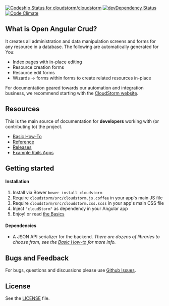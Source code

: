 [ ![Codeship Status for cloudstorm/cloudstorm](https://app.codeship.com/projects/c3a54920-9dca-0134-ca86-1a706822621a/status?branch=master)](https://app.codeship.com/projects/188767)
[![devDependency Status](https://david-dm.org/cloudstorm/cloudstorm/dev-status.svg)](https://david-dm.org/cloudstorm/cloudstorm#info=devDependencies)
[![Code Climate](https://codeclimate.com/github/cloudstorm/cloudstorm/badges/gpa.svg)](https://codeclimate.com/github/cloudstorm/cloudstorm)

## What is Open Angular Crud?
It creates all administration and data manipulation screens and forms for any resource in a database.
The following are automatically generated for You:
* Index pages with in-place editing
* Resource creation forms
* Resource edit forms
* Wizards -> forms within forms to create related resources in-place

For documentation geared towards our automation and integration business, we recommend starting with the [CloudStorm website](http://cloudstorm.io).

## Resources
This is the main source of documentation for **developers** working with (or contributing to) the project.
* [Basic How-To](docs/basics.md)
* [Reference](docs/README.md)
* [Releases](../../releases)
* [Example Rails Apps](https://github.com/cloudstorm/rails-examples)

## Getting started
#### Installation
1. Install via Bower `bower install cloudstorm`
1. Require `cloudstorm/src/cloudstorm.js.coffee` in your app's main JS file
1. Require `cloudstorm/src/cloudstorm.css.scss` in your app's main CSS file
1. Inject `"cloudStorm"` as dependency in your Angular app
1. Enjoy! or read [the Basics](docs/basics.md)

#### Dependencies
* A JSON API serializer for the backend.
  _There are dozens of libraries to choose from, see the [Basic How-to](docs/basics.md) for more info._

## Bugs and Feedback
For bugs, questions and discussions please use [Github Issues](../../issues).

## License
See the [LICENSE](./LICENSE.txt) file.
